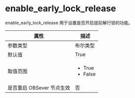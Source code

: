 # enable_early_lock_release

enable_early_lock_release 用于设置是否开启提前解行锁的功能。

| **属性** | **描述** |
| --- | --- |
| 参数类型 | 布尔类型 |
| 默认值 | True |
| 取值范围 |<ul><li>  True </li><li> False </li></ul>|
| 是否重启 OBSever 节点生效 | 否 |
